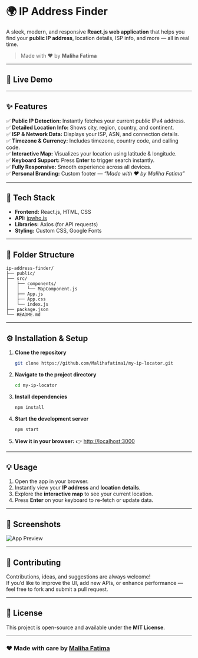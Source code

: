 # 🌍 IP Address Finder

A sleek, modern, and responsive **React.js web application** that helps you find your **public IP address**, location details, ISP info, and more — all in real time.

> Made with ❤️ by **Maliha Fatima**

---

## 🚀 Live Demo


---

## ✨ Features

✅ **Public IP Detection:** Instantly fetches your current public IPv4 address.  
✅ **Detailed Location Info:** Shows city, region, country, and continent.  
✅ **ISP & Network Data:** Displays your ISP, ASN, and connection details.  
✅ **Timezone & Currency:** Includes timezone, country code, and calling code.  
✅ **Interactive Map:** Visualizes your location using latitude & longitude.  
✅ **Keyboard Support:** Press **Enter** to trigger search instantly.  
✅ **Fully Responsive:** Smooth experience across all devices.  
✅ **Personal Branding:** Custom footer — *“Made with ❤️ by Maliha Fatima”*

---

## 🧠 Tech Stack

- **Frontend:** React.js, HTML, CSS  
- **API:** [ipwho.is](https://ipwho.is/)  
- **Libraries:** Axios (for API requests)  
- **Styling:** Custom CSS, Google Fonts

---

## 📁 Folder Structure

```
ip-address-finder/
├── public/
├── src/
│   ├── components/
│   │   └── MapComponent.js
│   ├── App.js
│   ├── App.css
│   └── index.js
├── package.json
└── README.md
```

---

## ⚙️ Installation & Setup

1. **Clone the repository**
   ```bash
   git clone https://github.com/Malihafatima1/my-ip-locator.git
   ```

2. **Navigate to the project directory**
   ```bash
   cd my-ip-locator
   ```

3. **Install dependencies**
   ```bash
   npm install
   ```

4. **Start the development server**
   ```bash
   npm start
   ```

5. **View it in your browser:**
   👉 [http://localhost:3000](http://localhost:3000)

---

## 💡 Usage

1. Open the app in your browser.  
2. Instantly view your **IP address** and **location details**.  
3. Explore the **interactive map** to see your current location.  
4. Press **Enter** on your keyboard to re-fetch or update data.

---

## 📸 Screenshots

![App Preview](https://github.com/user-attachments/assets/47f6d8e6-24b5-468d-a712-1b21dba9870a)

---

## 🤝 Contributing

Contributions, ideas, and suggestions are always welcome!  
If you’d like to improve the UI, add new APIs, or enhance performance — feel free to fork and submit a pull request.

---

## 🧾 License

This project is open-source and available under the **MIT License**.

---

### ❤️ Made with care by [**Maliha Fatima**](https://github.com/Malihafatima1)

